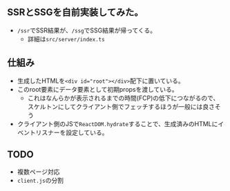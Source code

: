 ## SSRとSSGを自前実装してみた。
- `/ssr`でSSR結果が、`/ssg`でSSG結果が帰ってくる。
  - 詳細は`src/server/index.ts`

## 仕組み
- 生成したHTMLを`<div id="root"></div>`配下に置いている。
- このroot要素にデータ要素として初期propsを渡している。
  - これはなんらかが表示されるまでの時間(FCP)の低下につながるので、スケルトンにしてクライアント側でフェッチするほうが一般には良さそう
- クライアント側のJSで`ReactDOM.hydrate`することで、生成済みのHTMLにイベントリスナーを設定している。

## TODO
- 複数ページ対応
- `client.js`の分割